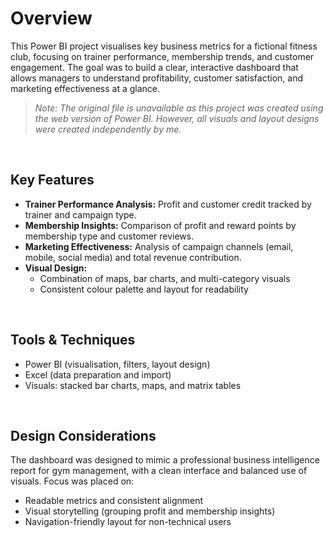 # Overview
This Power BI project visualises key business metrics for a fictional fitness club, focusing on trainer performance, membership trends, and customer engagement. The goal was to build a clear, interactive dashboard that allows managers to understand profitability, customer satisfaction, and marketing effectiveness at a glance.

>*Note: The original file is unavailable as this project was created using the web version of Power BI. However, all visuals and layout designs were created independently by me.*
<br>

## Key Features
- **Trainer Performance Analysis:** Profit and customer credit tracked by trainer and campaign type.
- **Membership Insights:** Comparison of profit and reward points by membership type and customer reviews.
- **Marketing Effectiveness:** Analysis of campaign channels (email, mobile, social media) and total revenue contribution.
- **Visual Design:**
  - Combination of maps, bar charts, and multi-category visuals
  - Consistent colour palette and layout for readability
<br>

## Tools & Techniques
- Power BI (visualisation, filters, layout design)
- Excel (data preparation and import)
- Visuals: stacked bar charts, maps, and matrix tables
<br>

## Design Considerations
The dashboard was designed to mimic a professional business intelligence report for gym management, with a clean interface and balanced use of visuals. Focus was placed on:
- Readable metrics and consistent alignment
- Visual storytelling (grouping profit and membership insights)
- Navigation-friendly layout for non-technical users
